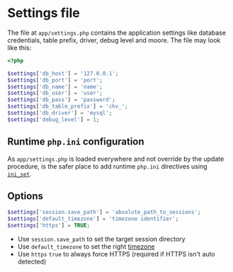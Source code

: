 # Settings file

The file at `app/settings.php` contains the application settings like database credentials, table prefix, driver, debug level and moore. The file may look like this:

```php
<?php

$settings['db_host'] = '127.0.0.1';
$settings['db_port'] = 'port';
$settings['db_name'] = 'name';
$settings['db_user'] = 'user';
$settings['db_pass'] = 'password';
$settings['db_table_prefix'] = 'chv_';
$settings['db_driver'] = 'mysql';
$settings['debug_level'] = 1;
```

## Runtime `php.ini` configuration

As `app/settings.php` is loaded everywhere and not override by the update procedure, is the safer place to add runtime `php.ini` directives using [`ini_set`](https://www.php.net/manual/en/function.ini-set.php).

## Options

```php
$settings['session.save_path'] = 'absolute_path_to_sessions';
$settings['default_timezone'] = 'timezone identifier';
$settings['https'] = TRUE;
```

- Use `session.save_path` to set the target session directory
- Use `default_timezone` to set the right [timezone](https://www.php.net/manual/en/timezones.php)
- Use `https` `true` to always force HTTPS (required if HTTPS isn't auto detected)
